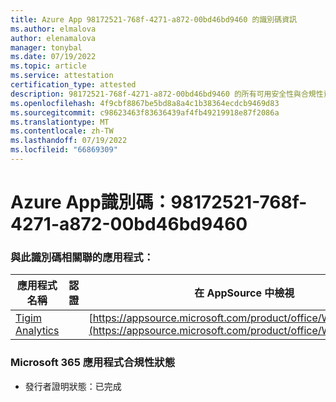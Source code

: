 ```yaml
---
title: Azure App 98172521-768f-4271-a872-00bd46bd9460 的識別碼資訊
ms.author: elmalova
author: elenamalova
manager: tonybal
ms.date: 07/19/2022
ms.topic: article
ms.service: attestation
certification_type: attested
description: 98172521-768f-4271-a872-00bd46bd9460 的所有可用安全性與合規性資訊。
ms.openlocfilehash: 4f9cbf8867be5bd8a8a4c1b38364ecdcb9469d83
ms.sourcegitcommit: c98623463f83636439af4fb49219918e87f2086a
ms.translationtype: MT
ms.contentlocale: zh-TW
ms.lasthandoff: 07/19/2022
ms.locfileid: "66869309"
---
```

# <a name="azure-app-id-98172521-768f-4271-a872-00bd46bd9460"></a>Azure App識別碼：98172521-768f-4271-a872-00bd46bd9460


### <a name="apps-associated-with-this-id"></a>與此識別碼相關聯的應用程式：
| **應用程式名稱** | **認證** | **在 AppSource 中檢視** |
|--------------|---------------|-----------------------|
| [Tigim Analytics](../forward/WA200004242.md) |  | [https://appsource.microsoft.com/product/office/WA200004242](https://appsource.microsoft.com/product/office/WA200004242) |

### <a name="microsoft-365-app-compliance-status"></a>Microsoft 365 應用程式合規性狀態
- 發行者證明狀態：已完成

